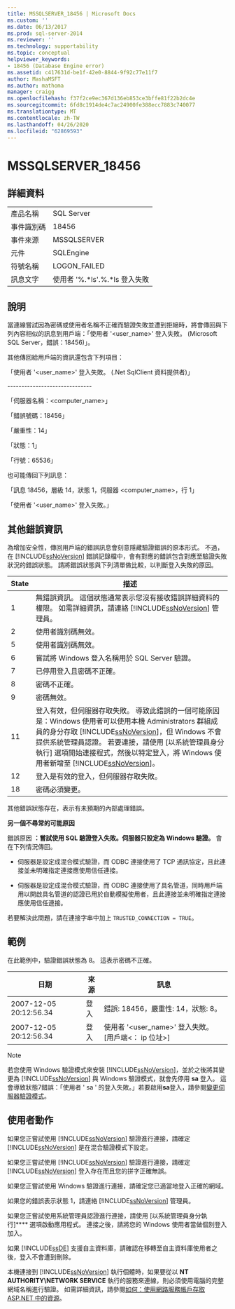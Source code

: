 ```yaml
---
title: MSSQLSERVER_18456 | Microsoft Docs
ms.custom: ''
ms.date: 06/13/2017
ms.prod: sql-server-2014
ms.reviewer: ''
ms.technology: supportability
ms.topic: conceptual
helpviewer_keywords:
- 18456 (Database Engine error)
ms.assetid: c417631d-be1f-42e0-8844-9f92c77e11f7
author: MashaMSFT
ms.author: mathoma
manager: craigg
ms.openlocfilehash: f37f2ce9ec367d136eb853ce3bffe81f22b2dc4e
ms.sourcegitcommit: 6fd8c1914de4c7ac24900fe388ecc7883c740077
ms.translationtype: MT
ms.contentlocale: zh-TW
ms.lasthandoff: 04/26/2020
ms.locfileid: "62869593"
---
```

# <a name="mssqlserver_18456"></a>MSSQLSERVER_18456
    
## <a name="details"></a>詳細資料  
  
|||  
|-|-|  
|產品名稱|SQL Server|  
|事件識別碼|18456|  
|事件來源|MSSQLSERVER|  
|元件|SQLEngine|  
|符號名稱|LOGON_FAILED|  
|訊息文字|使用者 '%.*ls'.%.\*ls 登入失敗|  
  
## <a name="explanation"></a>說明  
 當連線嘗試因為密碼或使用者名稱不正確而驗證失敗並遭到拒絕時，將會傳回與下列內容相似的訊息到用戶端：「使用者 '<user_name>' 登入失敗。 (Microsoft SQL Server，錯誤：18456)」。  
  
 其他傳回給用戶端的資訊還包含下列項目：  
  
 「使用者 '<user_name>' 登入失敗。 (.Net SqlClient 資料提供者)」  
  
 -----------------------------\-  
  
 「伺服器名稱：<computer_name>」  
  
 「錯誤號碼：18456」  
  
 「嚴重性：14」  
  
 「狀態：1」  
  
 「行號：65536」  
  
 也可能傳回下列訊息：  
  
 「訊息 18456，層級 14，狀態 1，伺服器 <computer_name>，行 1」  
  
 「使用者 '<user_name>' 登入失敗。」  
  
## <a name="additional-error-information"></a>其他錯誤資訊  
 為增加安全性，傳回用戶端的錯誤訊息會刻意隱藏驗證錯誤的原本形式。 不過，在 [!INCLUDE[ssNoVersion](../../includes/ssnoversion-md.md)] 錯誤記錄檔中，會有對應的錯誤包含對應至驗證失敗狀況的錯誤狀態。 請將錯誤狀態與下列清單做比較，以判斷登入失敗的原因。  
  
|State|描述|  
|-----------|-----------------|  
|1|無錯誤資訊。 這個狀態通常表示您沒有接收錯誤詳細資料的權限。 如需詳細資訊，請連絡 [!INCLUDE[ssNoVersion](../../includes/ssnoversion-md.md)] 管理員。|  
|2|使用者識別碼無效。|  
|5|使用者識別碼無效。|  
|6|嘗試將 Windows 登入名稱用於 SQL Server 驗證。|  
|7|已停用登入且密碼不正確。|  
|8|密碼不正確。|  
|9|密碼無效。|  
|11|登入有效，但伺服器存取失敗。 導致此錯誤的一個可能原因是：Windows 使用者可以使用本機 Administrators 群組成員的身分存取 [!INCLUDE[ssNoVersion](../../includes/ssnoversion-md.md)]，但 Windows 不會提供系統管理員認證。 若要連接，請使用 [以系統管理員身分執行]  選項開始連接程式，然後以特定登入，將 Windows 使用者新增至 [!INCLUDE[ssNoVersion](../../includes/ssnoversion-md.md)]。|  
|12|登入是有效的登入，但伺服器存取失敗。|  
|18|密碼必須變更。|  
  
 其他錯誤狀態存在，表示有未預期的內部處理錯誤。  
  
 **另一個不尋常的可能原因**  
  
 錯誤原因 **：嘗試使用 SQL 驗證登入失敗。伺服器只設定為 Windows 驗證。** 會在下列情況傳回。  
  
-   伺服器是設定成混合模式驗證，而 ODBC 連接使用了 TCP 通訊協定，且此連接並未明確指定連接應使用信任連接。  
  
-   伺服器是設定成混合模式驗證，而 ODBC 連接使用了具名管道，同時用戶端用以開啟具名管道的認證已用於自動模擬使用者，且此連接並未明確指定連接應使用信任連接。  
  
 若要解決此問題，請在連接字串中加上 `TRUSTED_CONNECTION = TRUE`。  
  
## <a name="examples"></a>範例  
 在此範例中，驗證錯誤狀態為 8。 這表示密碼不正確。  
  
|日期|來源|訊息|  
|----------|------------|-------------|  
|2007-12-05 20:12:56.34|登入|錯誤: 18456，嚴重性: 14，狀態: 8。|  
|2007-12-05 20:12:56.34|登入|使用者 '<user_name>' 登入失敗。 [用戶端\<： ip 位址>]|  
  
> [!NOTE]  
>  若您使用 Windows 驗證模式來安裝 [!INCLUDE[ssNoVersion](../../includes/ssnoversion-md.md)]，並於之後將其變更為 [!INCLUDE[ssNoVersion](../../includes/ssnoversion-md.md)] 與 Windows 驗證模式，就會先停用 **sa** 登入。 這會導致狀態7錯誤：「使用者 ' sa ' 的登入失敗。」若要啟用**sa**登入，請參閱[變更伺服器驗證模式](../../database-engine/configure-windows/change-server-authentication-mode.md)。  
  
## <a name="user-action"></a>使用者動作  
 如果您正嘗試使用 [!INCLUDE[ssNoVersion](../../includes/ssnoversion-md.md)] 驗證進行連接，請確定 [!INCLUDE[ssNoVersion](../../includes/ssnoversion-md.md)] 是在混合驗證模式下設定。  
  
 如果您正嘗試使用 [!INCLUDE[ssNoVersion](../../includes/ssnoversion-md.md)] 驗證進行連接，請確定 [!INCLUDE[ssNoVersion](../../includes/ssnoversion-md.md)] 登入存在而且您的拼字正確無誤。  
  
 如果您正嘗試使用 Windows 驗證進行連接，請確定您已適當地登入正確的網域。  
  
 如果您的錯誤表示狀態 1，請連絡 [!INCLUDE[ssNoVersion](../../includes/ssnoversion-md.md)] 管理員。  
  
 如果您正嘗試使用系統管理員認證進行連接，請使用 [以系統管理員身分執行]**** 選項啟動應用程式。 連接之後，請將您的 Windows 使用者當做個別登入加入。  
  
 如果 [!INCLUDE[ssDE](../../includes/ssde-md.md)] 支援自主資料庫，請確認在移轉至自主資料庫使用者之後，登入不會遭到刪除。  
  
 本機連接到 [!INCLUDE[ssNoVersion](../../includes/ssnoversion-md.md)] 執行個體時，如果要從以 **NT AUTHORITY\NETWORK SERVICE** 執行的服務來連線，則必須使用電腦的完整網域名稱進行驗證。 如需詳細資訊，請參閱[如何：使用網路服務帳戶存取 ASP.NET 中的資源](https://msdn.microsoft.com/library/ff647402.aspx)。  
  
  
